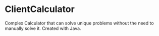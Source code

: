 # ClientCalculator
Complex Calculator that can solve unique problems without the need to manually solve it. Created with Java. 
